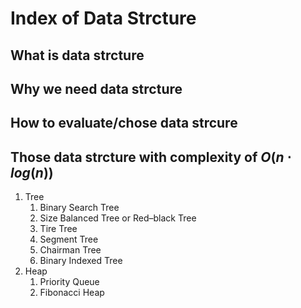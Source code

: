 # Index of Data Strcture

## What is data strcture

## Why we need data strcture

## How to evaluate/chose data strcure

## Those data strcture with complexity of $O(n\cdot log(n))$

1. Tree
    1. Binary Search Tree
    1. Size Balanced Tree or Red–black Tree
    1. Tire Tree
    1. Segment Tree
    1. Chairman Tree
    1. Binary Indexed Tree
2. Heap
    1. Priority Queue
    1. Fibonacci Heap